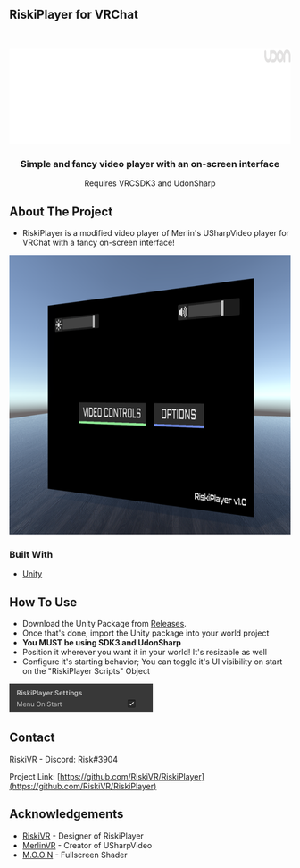 ## RiskiPlayer for VRChat

<!-- PROJECT LOGO -->
<br />
<p align="center">
  <a href="https://github.com/RiskiVR/RiskiPlayer">
    <img src="https://github.com/RiskiVR/RiskiPlayer/blob/main/images/RiskiPlayerLogo.png" alt="Logo" width="1000" height="170">
  </a>

  <h3 align="center">Simple and fancy video player with an on-screen interface</h3>

  <p align="center">
    Requires VRCSDK3 and UdonSharp
    <br />
  </p>
</p>

<!-- ABOUT THE PROJECT -->
## About The Project

- RiskiPlayer is a modified video player of Merlin's USharpVideo player for VRChat with a fancy on-screen interface!

<img src="https://github.com/RiskiVR/RiskiPlayer/blob/main/images/RiskiPlayer.png" alt="Player" width="1000" height="500">

### Built With

* [Unity](https://unity.com/)

<!-- GETTING STARTED -->
## How To Use

 - Download the Unity Package from [Releases](https://github.com/RiskiVR/RiskiPlayer/releases/latest).
 - Once that's done, import the Unity package into your world project
 - **You MUST be using SDK3 and UdonSharp**
 - Position it wherever you want it in your world! It's resizable as well
 - Configure it's starting behavior; You can toggle it's UI visibility on start on the "RiskiPlayer Scripts" Object
<img src="https://github.com/RiskiVR/RiskiPlayer/blob/main/images/RiskiPlayer MenuOnStart.png" alt="Player" width="257" height="52">

<!-- CONTACT -->
## Contact

RiskiVR - Discord: Risk#3904

Project Link: [https://github.com/RiskiVR/RiskiPlayer](https://github.com/RiskiVR/RiskiPlayer)



<!-- ACKNOWLEDGEMENTS -->
## Acknowledgements

* [RiskiVR](https://www.patreon.com/riskivr) - Designer of RiskiPlayer
* [MerlinVR](https://github.com/MerlinVR/USharpVideo) - Creator of USharpVideo
* [M.O.O.N](https://www.youtube.com/channel/UC6pqxF0s6FSu6oVm-70lzqQ) - Fullscreen Shader
